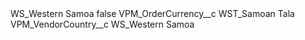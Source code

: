 <?xml version="1.0" encoding="UTF-8"?>
<CustomMetadata xmlns="http://soap.sforce.com/2006/04/metadata" xmlns:xsi="http://www.w3.org/2001/XMLSchema-instance" xmlns:xsd="http://www.w3.org/2001/XMLSchema">
    <label>WS_Western Samoa</label>
    <protected>false</protected>
    <values>
        <field>VPM_OrderCurrency__c</field>
        <value xsi:type="xsd:string">WST_Samoan Tala</value>
    </values>
    <values>
        <field>VPM_VendorCountry__c</field>
        <value xsi:type="xsd:string">WS_Western Samoa</value>
    </values>
</CustomMetadata>
